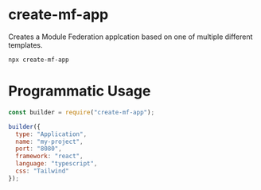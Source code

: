 # create-mf-app

Creates a Module Federation applcation based on one of multiple different templates.

```
npx create-mf-app
```

# Programmatic Usage

```js
const builder = require("create-mf-app");

builder({
  type: "Application",
  name: "my-project",
  port: "8080",
  framework: "react",
  language: "typescript",
  css: "Tailwind"
});
```
